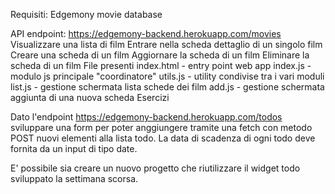 Requisiti:
Edgemony movie database

API endpoint: https://edgemony-backend.herokuapp.com/movies
Visualizzare una lista di film
Entrare nella scheda dettaglio di un singolo film
Creare una scheda di un film
Aggiornare la scheda di un film
Eliminare la scheda di un film
File presenti
index.html - entry point web app
index.js - modulo js principale "coordinatore"
utils.js - utility condivise tra i vari moduli
list.js - gestione schermata lista schede dei film
add.js - gestione schermata aggiunta di una nuova scheda
Esercizi

Dato l'endpoint https://edgemony-backend.herokuapp.com/todos sviluppare una form per poter anggiungere tramite una fetch con metodo POST nuovi elementi alla lista todo. La data di scadenza di ogni todo deve fornita da un input di tipo date.

E' possibile sia creare un nuovo progetto che riutilizzare il widget todo sviluppato la settimana scorsa.